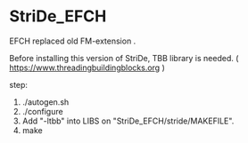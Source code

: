 # StriDe_EFCH
EFCH replaced old FM-extension .

Before installing this version of StriDe, TBB library is needed.
( https://www.threadingbuildingblocks.org )

step:
  1. ./autogen.sh 
  2. ./configure
  3. Add "-ltbb" into LIBS on "StriDe_EFCH/stride/MAKEFILE".
  4. make
